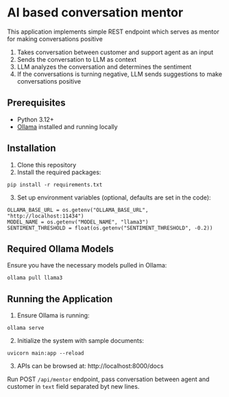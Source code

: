 # AI based conversation mentor

This application implements simple REST endpoint which serves as mentor for making conversations positive
1. Takes conversation between customer and support agent as an input
2. Sends the conversation to LLM as context
3. LLM analyzes the conversation and determines the sentiment
4. If the conversations is turning negative, LLM sends suggestions to make conversations positive 


## Prerequisites

- Python 3.12+
- [Ollama](https://ollama.com/) installed and running locally


## Installation

1. Clone this repository
2. Install the required packages:
```
pip install -r requirements.txt
```
3. Set up environment variables (optional, defaults are set in the code):
```
OLLAMA_BASE_URL = os.getenv("OLLAMA_BASE_URL", "http://localhost:11434")
MODEL_NAME = os.getenv("MODEL_NAME", "llama3")
SENTIMENT_THRESHOLD = float(os.getenv("SENTIMENT_THRESHOLD", -0.2))
```

## Required Ollama Models

Ensure you have the necessary models pulled in Ollama:
```
ollama pull llama3
```

## Running the Application

1. Ensure Ollama is running:
```
ollama serve
```

2. Initialize the system with sample documents:
```
uvicorn main:app --reload
```

3. APIs can be browsed at: http://localhost:8000/docs

Run POST `/api/mentor` endpoint, pass conversation between agent and customer in `text` field separated byt new lines.
